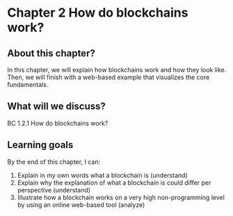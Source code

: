 # Chapter 2 How do blockchains work? 

## About this chapter? 
In this chapter, we will explain how blockchains work and how they look like. Then, we will finish with a web-based example that visualizes the core fundamentals. 


## What will we discuss? 

BC 1.2.1 How do blockchains work?


## Learning goals
By the end of this chapter, I can: 



1. Explain in my own words what a blockchain is (understand)
2. Explain why the explanation of what a blockchain is could differ per perspective (understand)
3. Illustrate how a blockchain works on a very high non-programming level by using an online web-based tool (analyze)


